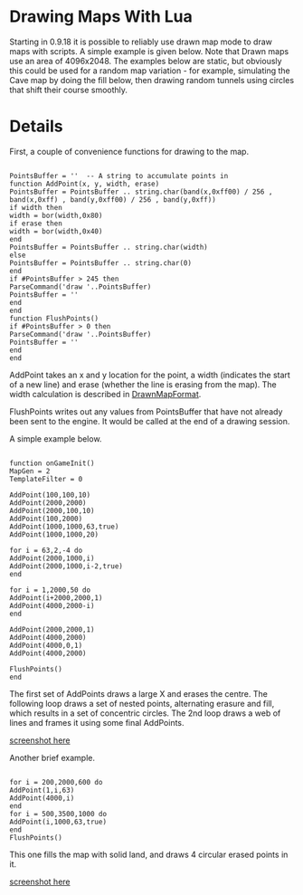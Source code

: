# Drawing Maps With Lua #

Starting in 0.9.18 it is possible to reliably use drawn map mode to draw maps with scripts.
A simple example is given below.  Note that Drawn maps use an area of 4096x2048.  The examples below are static, but obviously this could be used for a random map variation - for example, simulating the Cave map by doing the fill below, then drawing random tunnels using circles that shift their course smoothly.

# Details #

First, a couple of convenience functions for drawing to the map.
```

PointsBuffer = ''  -- A string to accumulate points in
function AddPoint(x, y, width, erase)
PointsBuffer = PointsBuffer .. string.char(band(x,0xff00) / 256 , band(x,0xff) , band(y,0xff00) / 256 , band(y,0xff))
if width then
width = bor(width,0x80)
if erase then
width = bor(width,0x40)
end
PointsBuffer = PointsBuffer .. string.char(width)
else
PointsBuffer = PointsBuffer .. string.char(0)
end
if #PointsBuffer > 245 then
ParseCommand('draw '..PointsBuffer)
PointsBuffer = ''
end
end
function FlushPoints()
if #PointsBuffer > 0 then
ParseCommand('draw '..PointsBuffer)
PointsBuffer = ''
end
end
```
AddPoint takes an x and y location for the point, a width (indicates the start of a new line) and erase (whether the line is erasing from the map).  The width calculation is described in [DrawnMapFormat](DrawnMapFormat.md).

FlushPoints writes out any values from PointsBuffer that have not already been sent to the engine.
It would be called at the end of a drawing session.

A simple example below.

```

function onGameInit()
MapGen = 2
TemplateFilter = 0

AddPoint(100,100,10)
AddPoint(2000,2000)
AddPoint(2000,100,10)
AddPoint(100,2000)
AddPoint(1000,1000,63,true)
AddPoint(1000,1000,20)

for i = 63,2,-4 do
AddPoint(2000,1000,i)
AddPoint(2000,1000,i-2,true)
end

for i = 1,2000,50 do
AddPoint(i+2000,2000,1)
AddPoint(4000,2000-i)
end

AddPoint(2000,2000,1)
AddPoint(4000,2000)
AddPoint(4000,0,1)
AddPoint(4000,2000)

FlushPoints()
end
```
The first set of AddPoints draws a large X and erases the centre.
The following loop draws a set of nested points, alternating erasure and fill, which results in a set of concentric circles.
The 2nd loop draws a web of lines and frames it using some final AddPoints.

<a href='http://m8y.org/hw/draw1.jpeg'>screenshot here</a>

Another brief example.
```

for i = 200,2000,600 do
AddPoint(1,i,63)
AddPoint(4000,i)
end
for i = 500,3500,1000 do
AddPoint(i,1000,63,true)
end
FlushPoints()
```
This one fills the map with solid land, and draws 4 circular erased points in it.

<a href='http://m8y.org/hw/draw2.jpeg'>screenshot here</a>